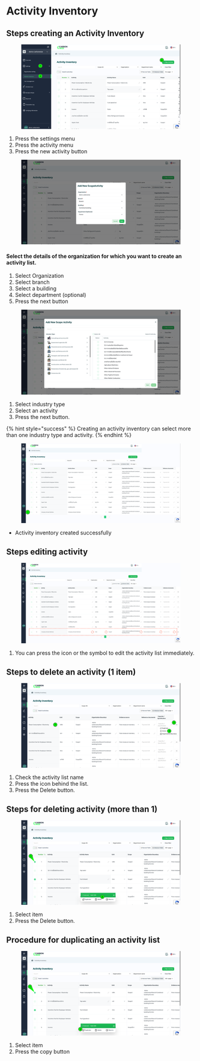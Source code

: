 # Activity Inventory

## Steps creating an Activity Inventory

<figure><img src="../../.gitbook/assets/image (1) (1) (1) (1) (1) (1) (1) (1) (1) (1) (1) (1) (1).png" alt=""><figcaption></figcaption></figure>

1. Press the settings menu
2. Press the activity menu
3. Press the new activity  button



<figure><img src="../../.gitbook/assets/image (2) (1) (1) (1) (1) (1) (1) (1) (1) (1) (1).png" alt=""><figcaption></figcaption></figure>

#### Select the details of the organization for which you want to create an activity list.

1. Select Organization
2. Select branch
3. Select a building
4. Select department (optional)
5. Press the next button



<figure><img src="../../.gitbook/assets/image (3) (1) (1) (1) (1) (1) (1).png" alt=""><figcaption></figcaption></figure>

1. Select industry type
2. Select an activity
3. Press the next button.

{% hint style="success" %}
Creating an activity inventory can select more than one industry type and activity.
{% endhint %}



<figure><img src="../../.gitbook/assets/image (4) (1) (1) (1) (1) (1).png" alt=""><figcaption></figcaption></figure>

* Activity inventory created successfully



## Steps editing activity&#x20;

<figure><img src="../../.gitbook/assets/screencapture-app-carbonwize-io-activity-list-2024-07-24-16_30_31.png" alt=""><figcaption></figcaption></figure>

1. You can press the icon or the symbol to edit the activity list immediately.



## Steps to delete an activity  (1 item)

<figure><img src="../../.gitbook/assets/image (6) (1) (1) (1) (1) (1).png" alt=""><figcaption></figcaption></figure>

1. Check the activity list name
2. Press the icon behind the list.
3. Press the Delete button.



## Steps for deleting activity (more than 1)

<figure><img src="../../.gitbook/assets/image (7) (1) (1) (1).png" alt=""><figcaption></figcaption></figure>

1. Select item
2. Press the Delete button.



## Procedure for duplicating an activity list

<figure><img src="../../.gitbook/assets/image (8) (1) (1) (1).png" alt=""><figcaption></figcaption></figure>

1. Select item
2. Press the copy button
